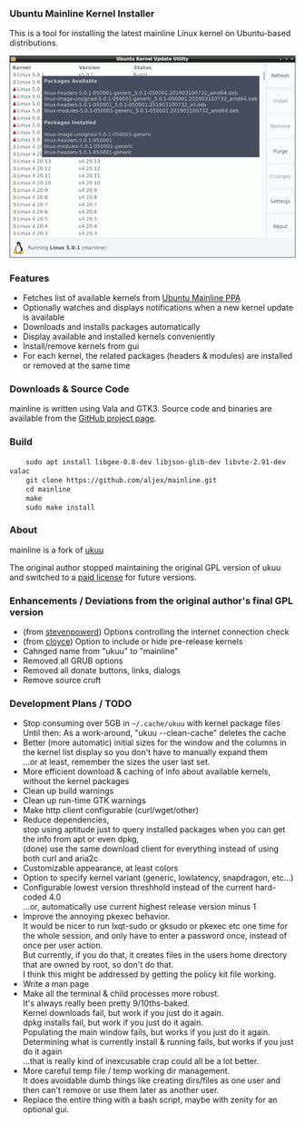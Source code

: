 ### Ubuntu Mainline Kernel Installer

This is a tool for installing the latest mainline Linux kernel on Ubuntu-based distributions.

![Main window screenshot](main_window.png)

### Features

* Fetches list of available kernels from [Ubuntu Mainline PPA](http://kernel.ubuntu.com/~kernel-ppa/mainline/)
* Optionally watches and displays notifications when a new kernel update is available
* Downloads and installs packages automatically
* Display available and installed kernels conveniently
* Install/remove kernels from gui
* For each kernel, the related packages (headers & modules) are installed or removed at the same time

### Downloads & Source Code
mainline is written using Vala and GTK3. Source code and binaries are available from the [GitHub project page](https://github.com/aljex/mainline).

### Build
		sudo apt install libgee-0.8-dev libjson-glib-dev libvte-2.91-dev valac
		git clone https://github.com/aljex/mainline.git
		cd mainline
		make
		sudo make install

### About
mainline is a fork of [ukuu](https://github.com/teejee2008/ukuu)

The original author stopped maintaining the original GPL version of ukuu and switched to a [paid license](https://teejeetech.in/tag/ukuu/) for future versions.

### Enhancements / Deviations from the original author's final GPL version

* (from [stevenpowerd](https://github.com/stevenpowered/ukuu)) Options controlling the internet connection check
* (from [cloyce](https://github.com/cloyce/ukuu)) Option to include or hide pre-release kernels
* Cahnged name from "ukuu" to "mainline"
* Removed all GRUB options
* Removed all donate buttons, links, dialogs
* Remove source cruft

### Development Plans / TODO
* Stop consuming over 5GB in ```~/.cache/ukuu``` with kernel package files  
Until then: As a work-around, "ukuu --clean-cache" deletes the cache
* Better (more automatic) initial sizes for the window and the columns in the kernel list display so you don't have to manually expand them  
...or at least, remember the sizes the user last set.
* More efficient download & caching of info about available kernels, without the kernel packages
* Clean up build warnings
* Clean up run-time GTK warnings
* Make http client configurable (curl/wget/other)
* Reduce dependencies,  
  stop using aptitude just to query installed packages when you can get the info from apt or even dpkg,  
  (done) use the same download client for everything instead of using both curl and aria2c
* Customizable appearance, at least colors
* Option to specify kernel variant (generic, lowlatency, snapdragon, etc...)
* Configurable lowest version threshhold instead of the current hard-coded 4.0  
...or, automatically use current highest release version minus 1
* Improve the annoying pkexec behavior.  
  It would be nicer to run lxqt-sudo or gksudo or pkexec etc one time for the whole session, and only have to enter a password once, instead of once per user action.  
  But currently, if you do that, it creates files in the users home directory that are owned by root, so don't do that.  
I think this might be addressed by getting the policy kit file working.
* Write a man page
* Make all the terminal & child processes more robust.  
It's always really been pretty 9/10ths-baked.  
Kernel downloads fail, but work if you just do it again.  
dpkg installs fail, but work if you just do it again.  
Populating the main window fails, but works if you just do it again.  
Determining what is currently install & running fails, but works if you just do it again  
...that is really kind of inexcusable crap could all be a lot better.
* More careful temp file / temp working dir management.  
It does avoidable dumb things like creating dirs/files as one user and then can't remove or use them later as another user.
* Replace the entire thing with a bash script, maybe with zenity for an optional gui.
